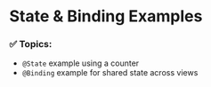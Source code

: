 # State & Binding Examples

### ✅ Topics:
- `@State` example using a counter
- `@Binding` example for shared state across views
